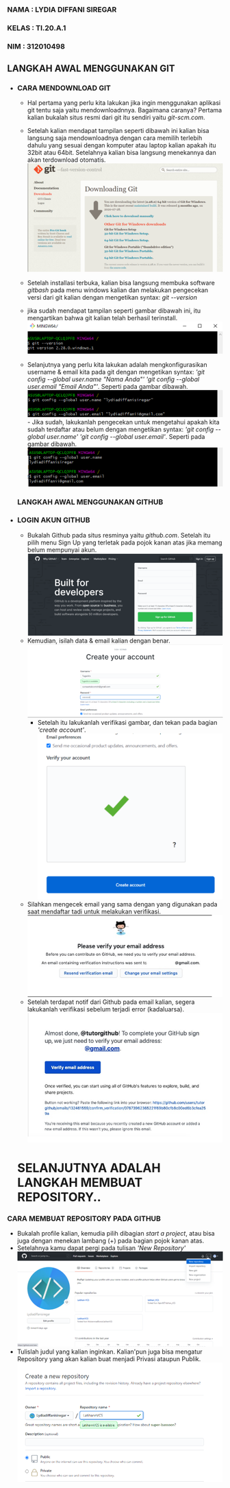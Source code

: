 ### NAMA : LYDIA DIFFANI SIREGAR
### KELAS : TI.20.A.1
### NIM : 312010498



## LANGKAH AWAL MENGGUNAKAN GIT

* ### CARA MENDOWNLOAD GIT
   - Hal pertama yang perlu kita lakukan jika ingin menggunakan aplikasi git tentu saja yaitu mendownloadnnya. Bagaimana caranya? Pertama kalian bukalah situs resmi dari git itu sendiri yaitu *git-scm.com*. <br>
  
   - Setelah kalian mendapat tampilan seperti dibawah ini kalian bisa langsung saja mendownloadnya dengan cara memilih terlebih dahulu yang sesuai dengan komputer atau laptop kalian apakah itu 32bit atau 64bit. Setelahnya kalian bisa langsung menekannya dan akan terdownload  otomatis. <br>
   ![gitpush](poto/downloadgit.png) <br>
   - Setelah installasi terbuka, kalian bisa langsung membuka software *gitbash* pada menu windows kalian dan melakukan pengecekan versi dari git kalian dengan mengetikan syntax: *git --version* <br>
    - jika sudah mendapat tampilan seperti gambar dibawah ini, itu mengartikan bahwa git kalian telah berhasil terinstall. <br>
   ![gitpush](poto/gitversion.png) <br>
     - Selanjutnya yang perlu kita lakukan adalah mengkonfigurasikan username & email kita pada git dengan mengetikan syntax:
    *'git config --global user.name "Nama Anda"'  'git config --global user.email "Email Anda"'*. Seperti pada gambar dibawah. <br>
    ![gitpush](poto/gitconfig.png) <br>
      - Jika sudah, lakukanlah pengecekan untuk mengetahui apakah kita sudah terdaftar atau belum dengan mengetikan syntax: *'git config --global user.name'  'git config --global user.email'*. Seperti pada gambar dibawah. <br>
   ![gitpush](poto/cek.png) <br>
  
   ### LANGKAH AWAL MENGGUNAKAN GITHUB

* ### LOGIN AKUN GITHUB
  - Bukalah Github pada situs resminya yaitu *github.com*. Setelah itu pilih menu Sign Up yang terletak pada pojok kanan atas jika memang belum mempunyai akun. <br>
  ![gitpush](poto/signup.png) <br>
  - Kemudian, isilah data & email kalian dengan benar. <br>
  ![gitpush](poto/create.png) <br>
    - Setelah itu lakukanlah verifikasi gambar, dan tekan pada bagian *'create account'*. <br>
  ![gitpush](poto/account.png) <br>
  - Silahkan mengecek email yang sama dengan yang digunakan pada saat mendaftar tadi untuk melakukan verifikasi. <br>
  ![gitpush](poto/please.png) <br>
  - Setelah terdapat notif dari Github pada email kalian, segera lakukanlah verifikasi sebelum terjadi error (kadaluarsa). <br>
  ![gitpush](poto/gmail.png) <br>
  # SELANJUTNYA ADALAH LANGKAH MEMBUAT REPOSITORY..


### CARA MEMBUAT REPOSITORY PADA GITHUB

  - Bukalah profile kalian, kemudia pilih dibagian *start a project*, atau bisa juga dengan menekan lambang (+) pada bagian pojok kanan atas.
  - Setelahnya kamu dapat pergi pada tulisan *'New Repository'* <br>
  ![gitpush](poto/search.png) <br>
  - Tulislah judul yang kalian inginkan. Kalian'pun juga bisa mengatur Repository yang akan kalian buat menjadi Privasi ataupun Publik. <br>
  ![gitpush](poto/new.png) <br>
  
